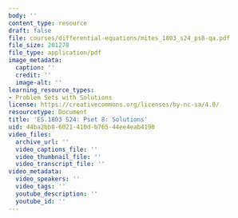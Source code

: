 ```yaml
---
body: ''
content_type: resource
draft: false
file: courses/differential-equations/mites_1803_s24_ps8-qa.pdf
file_size: 201278
file_type: application/pdf
image_metadata:
  caption: ''
  credit: ''
  image-alt: ''
learning_resource_types:
- Problem Sets with Solutions
license: https://creativecommons.org/licenses/by-nc-sa/4.0/
resourcetype: Document
title: 'ES.1803 S24: Pset 8: Solutions'
uid: 44ba2bb8-6021-410d-b765-44ee4eab4190
video_files:
  archive_url: ''
  video_captions_file: ''
  video_thumbnail_file: ''
  video_transcript_file: ''
video_metadata:
  video_speakers: ''
  video_tags: ''
  youtube_description: ''
  youtube_id: ''
---
```

